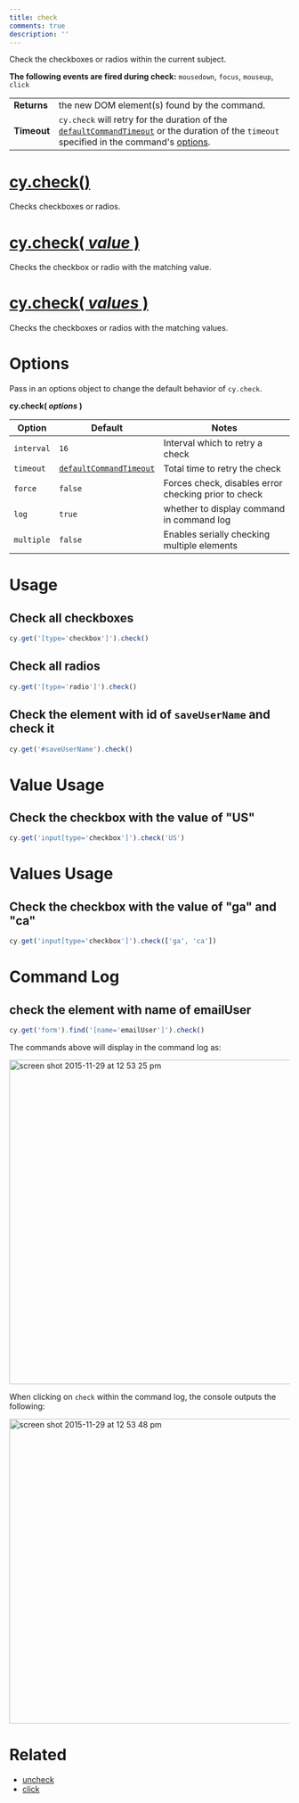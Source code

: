 ```yaml
---
title: check
comments: true
description: ''
---
```


Check the checkboxes or radios within the current subject.

**The following events are fired during check:** `mousedown`, `focus`, `mouseup`, `click`

| | |
|--- | --- |
| **Returns** | the new DOM element(s) found by the command. |
| **Timeout** | `cy.check` will retry for the duration of the [`defaultCommandTimeout`](https://on.cypress.io/guides/configuration#timeouts) or the duration of the `timeout` specified in the command's [options](#options). |

# [cy.check()](#usage)

Checks checkboxes or radios.

# [cy.check( *value* )](#value-usage)

Checks the checkbox or radio with the matching value.

# [cy.check( *values* )](#values-usage)

Checks the checkboxes or radios with the matching values.

# Options

Pass in an options object to change the default behavior of `cy.check`.

**cy.check( *options* )**

Option | Default | Notes
--- | --- | ---
`interval` | `16` | Interval which to retry a check
`timeout` | [`defaultCommandTimeout`](https://on.cypress.io/guides/configuration#timeouts) | Total time to retry the check
`force` | `false` | Forces check, disables error checking prior to check
`log` | `true` | whether to display command in command log
`multiple` | `false` | Enables serially checking multiple elements

# Usage

## Check all checkboxes

```javascript
cy.get('[type='checkbox']').check()
```

## Check all radios

```javascript
cy.get('[type='radio']').check()
```

## Check the element with id of `saveUserName` and check it

```javascript
cy.get('#saveUserName').check()
```

# Value Usage

## Check the checkbox with the value of "US"

```javascript
cy.get('input[type='checkbox']').check('US')
```

# Values Usage

## Check the checkbox with the value of "ga" and "ca"

```javascript
cy.get('input[type='checkbox']').check(['ga', 'ca'])
```

# Command Log

## check the element with name of emailUser

```javascript
cy.get('form').find('[name='emailUser']').check()
```

The commands above will display in the command log as:

<img width="582" alt="screen shot 2015-11-29 at 12 53 25 pm" src="https://cloud.githubusercontent.com/assets/1271364/11458925/6226b39e-9698-11e5-9a2a-debf91f5989a.png">

When clicking on `check` within the command log, the console outputs the following:

<img width="547" alt="screen shot 2015-11-29 at 12 53 48 pm" src="https://cloud.githubusercontent.com/assets/1271364/11458927/65a2526c-9698-11e5-8b33-f59e666170e2.png">

# Related

- [uncheck](https://on.cypress.io/api/uncheck)
- [click](https://on.cypress.io/api/click)
